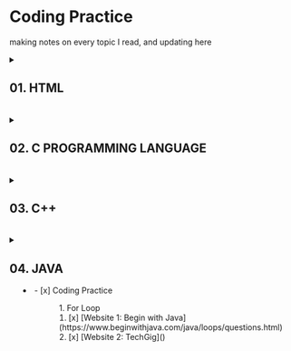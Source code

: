 # Coding Practice

making notes on every topic I read, and updating here

<details>
<summary><h2> 01. HTML</h2></summary>
<ul>
<li> - [x] Introduction </li>
<li> - [x] Document Syntax </li>
<li> - [x] Elements </li>
<li> - [x] Basics </li>
<li> - [x] Headings </li>
<li> - [x] Paragraph </li>
<li> - [x] Links </li>
<li> - [x] Empty Elements </li>
<li> - [x] !Case Sensitive </li>
<li> - [x] Standard Practice </li>
<li> - [x] Attributes </li>
</ul>
</details>
<br>

<details>
<summary><h2> 02. C PROGRAMMING LANGUAGE </h2></summary>
<ul>
<li> - [x] Introduction </li>
</ul>
</details>
<br>

<details>
<summary><h2> 03. C++ </h2></summary>
<ul>
<li> - [x] Introduction </li>
</ul>
</details>
<br>

<details>
<summary><h2> 04. JAVA </h2></sumamry>
<ul>
<li> - [x] Coding Practice </li>
<ol style="margin-left: 40px;"> 1. For Loop
    <li>[x] [Website 1: Begin with Java](https://www.beginwithjava.com/java/loops/questions.html) </li>
    <li>[x] [Website 2: TechGig]() </li>
</ol>
</ul>
</details>
